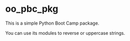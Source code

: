 # oo_pbc_pkg

This is a simple Python Boot Camp package. 

You can use its modules to reverse or uppercase strings.